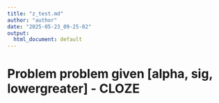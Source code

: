 ```yaml
---
title: "z_test.md"
author: "author"
date: "2025-05-23_09-25-02"
output:
  html_document: default
---
```


# Problem problem given [alpha, sig, lowergreater] - CLOZE
